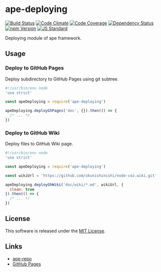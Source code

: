 ape-deploying
==========

<!---
This file is generated by ape-tmpl. Do not update manually.
--->

<!-- Badge Start -->
<a name="badges"></a>

[![Build Status][bd_travis_shield_url]][bd_travis_url]
[![Code Climate][bd_codeclimate_shield_url]][bd_codeclimate_url]
[![Code Coverage][bd_codeclimate_coverage_shield_url]][bd_codeclimate_url]
[![Dependency Status][bd_gemnasium_shield_url]][bd_gemnasium_url]
[![npm Version][bd_npm_shield_url]][bd_npm_url]
[![JS Standard][bd_standard_shield_url]][bd_standard_url]

[bd_repo_url]: https://github.com/ape-repo/ape-deploying.git
[bd_travis_url]: http://travis-ci.org/ape-repo/ape-deploying.git
[bd_travis_shield_url]: http://img.shields.io/travis/ape-repo/ape-deploying.git.svg?style=flat
[bd_travis_com_url]: http://travis-ci.com/ape-repo/ape-deploying.git
[bd_travis_com_shield_url]: https://api.travis-ci.com/ape-repo/ape-deploying.git.svg?token=
[bd_license_url]: https://github.com/ape-repo/ape-deploying.git/blob/master/LICENSE
[bd_codeclimate_url]: http://codeclimate.com/github/ape-repo/ape-deploying.git
[bd_codeclimate_shield_url]: http://img.shields.io/codeclimate/github/ape-repo/ape-deploying.git.svg?style=flat
[bd_codeclimate_coverage_shield_url]: http://img.shields.io/codeclimate/coverage/github/ape-repo/ape-deploying.git.svg?style=flat
[bd_gemnasium_url]: https://gemnasium.com/ape-repo/ape-deploying.git
[bd_gemnasium_shield_url]: https://gemnasium.com/ape-repo/ape-deploying.git.svg
[bd_npm_url]: http://www.npmjs.org/package/ape-deploying
[bd_npm_shield_url]: http://img.shields.io/npm/v/ape-deploying.svg?style=flat
[bd_standard_url]: http://standardjs.com/
[bd_standard_shield_url]: https://img.shields.io/badge/code%20style-standard-brightgreen.svg

<!-- Badge End -->


<!-- Description Start -->
<a name="description"></a>

Deploying module of ape framework.

<!-- Description End -->




<!-- Sections Start -->
<a name="sections"></a>

<!-- Section from "doc/guides/02.Usage.md.hbs" Start -->

<a name="section-doc-guides-02-usage-md"></a>
Usage
----

### Deploy to GitHub Pages

Deploy subdirectory to GitHub Pages using git subtree.

```javascript
#!/usr/bin/env node
'use strict'

const apeDeploying = require('ape-deploying')

apeDeploying.deployGhPages('doc', {}).then(() => {
  /* ... */
})

```

### Deploy to GitHub Wiki

Deploy files to GitHub Wiki page.

```javascript
#!/usr/bin/env node
'use strict'

const apeDeploying = require('ape-deploying')

const wikiUrl = 'https://github.com/okunishinishi/node-coz.wiki.git'

apeDeploying.deployGhWiki('doc/wiki/*.md', wikiUrl, {
  clean: true
}).then(() => {
  /* ... */
})
```

<!-- Section from "doc/guides/02.Usage.md.hbs" End -->


<!-- Sections Start -->


<!-- LICENSE Start -->
<a name="license"></a>

License
-------
This software is released under the [MIT License](https://github.com/ape-repo/ape-deploying.git/blob/master/LICENSE).

<!-- LICENSE End -->


<!-- Links Start -->
<a name="links"></a>

Links
------

+ [ape-repo](https://github.com/ape-repo)
+ [GitHub Pages](https://pages.github.com/)

<!-- Links End -->
